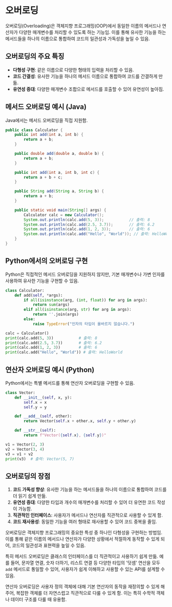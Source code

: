 # 오버로딩

오버로딩(Overloading)은 객체지향 프로그래밍(OOP)에서 동일한 이름의 메서드나 연산자가 다양한 매개변수를 처리할 수 있도록 하는 기능임. 이를 통해 유사한 기능을 하는 메서드들을 하나의 이름으로 통합하여 코드의 일관성과 가독성을 높일 수 있음.

## 오버로딩의 주요 특징

- **다형성 구현**: 같은 이름으로 다양한 형태의 입력을 처리할 수 있음.
- **코드 간결성**: 유사한 기능을 하나의 메서드 이름으로 통합하여 코드를 간결하게 만듦.
- **유연성 증대**: 다양한 매개변수 조합으로 메서드를 호출할 수 있어 유연성이 높아짐.

## 메서드 오버로딩 예시 (Java)

Java에서는 메서드 오버로딩을 직접 지원함.

```java
public class Calculator {
    public int add(int a, int b) {
        return a + b;
    }

    public double add(double a, double b) {
        return a + b;
    }

    public int add(int a, int b, int c) {
        return a + b + c;
    }

    public String add(String a, String b) {
        return a + b;
    }

    public static void main(String[] args) {
        Calculator calc = new Calculator();
        System.out.println(calc.add(5, 3));           // 출력: 8
        System.out.println(calc.add(2.5, 3.7));       // 출력: 6.2
        System.out.println(calc.add(1, 2, 3));        // 출력: 6
        System.out.println(calc.add("Hello", "World")); // 출력: HelloWorld
    }
}
```

## Python에서의 오버로딩 구현

Python은 직접적인 메서드 오버로딩을 지원하지 않지만, 기본 매개변수나 가변 인자를 사용하여 유사한 기능을 구현할 수 있음.

```python
class Calculator:
    def add(self, *args):
        if all(isinstance(arg, (int, float)) for arg in args):
            return sum(args)
        elif all(isinstance(arg, str) for arg in args):
            return ''.join(args)
        else:
            raise TypeError("인자의 타입이 올바르지 않습니다.")

calc = Calculator()
print(calc.add(5, 3))           # 출력: 8
print(calc.add(2.5, 3.7))       # 출력: 6.2
print(calc.add(1, 2, 3))        # 출력: 6
print(calc.add("Hello", "World")) # 출력: HelloWorld
```

## 연산자 오버로딩 예시 (Python)

Python에서는 특별 메서드를 통해 연산자 오버로딩을 구현할 수 있음.

```python
class Vector:
    def __init__(self, x, y):
        self.x = x
        self.y = y

    def __add__(self, other):
        return Vector(self.x + other.x, self.y + other.y)

    def __str__(self):
        return f"Vector({self.x}, {self.y})"

v1 = Vector(2, 3)
v2 = Vector(3, 4)
v3 = v1 + v2
print(v3)  # 출력: Vector(5, 7)
```

## 오버로딩의 장점

1. **코드 가독성 향상**: 유사한 기능을 하는 메서드들을 하나의 이름으로 통합하여 코드를 더 읽기 쉽게 만듦.
2. **유연성 증대**: 다양한 타입과 개수의 매개변수를 처리할 수 있어 더 유연한 코드 작성이 가능함.
3. **직관적인 인터페이스**: 사용자가 메서드나 연산자를 직관적으로 사용할 수 있게 함.
4. **코드 재사용성**: 동일한 기능을 여러 형태로 재사용할 수 있어 코드 중복을 줄임.

오버로딩은 객체지향 프로그래밍의 중요한 특성 중 하나인 다형성을 구현하는 방법임. 이를 통해 같은 이름의 메서드나 연산자가 다양한 상황에서 적절하게 동작할 수 있게 되어, 코드의 일관성과 표현력을 높일 수 있음.

특히 메서드 오버로딩은 클래스의 인터페이스를 더 직관적이고 사용하기 쉽게 만듦. 예를 들어, 문자열 연결, 숫자 더하기, 리스트 연결 등 다양한 타입의 '덧셈' 연산을 모두 `add` 메서드로 통일할 수 있어, 사용자가 쉽게 이해하고 사용할 수 있는 API를 설계할 수 있음.

연산자 오버로딩은 사용자 정의 객체에 대해 기본 연산자의 동작을 재정의할 수 있게 해주어, 복잡한 객체를 더 자연스럽고 직관적으로 다룰 수 있게 함. 이는 특히 수학적 객체나 데이터 구조를 다룰 때 유용함.
